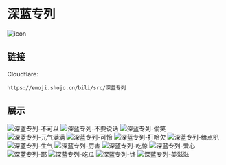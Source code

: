 # 深蓝专列
![icon](https://emoji.shojo.cn/bili/src/深蓝专列/icon.png)
## 链接
Cloudflare:
```
https://emoji.shojo.cn/bili/src/深蓝专列
```
## 展示
![深蓝专列-不可以](https://emoji.shojo.cn/bili/src/深蓝专列/深蓝专列-不可以.png)
![深蓝专列-不要说话](https://emoji.shojo.cn/bili/src/深蓝专列/深蓝专列-不要说话.png)
![深蓝专列-偷笑](https://emoji.shojo.cn/bili/src/深蓝专列/深蓝专列-偷笑.png)
![深蓝专列-元气满满](https://emoji.shojo.cn/bili/src/深蓝专列/深蓝专列-元气满满.png)
![深蓝专列-可怜](https://emoji.shojo.cn/bili/src/深蓝专列/深蓝专列-可怜.png)
![深蓝专列-打哈欠](https://emoji.shojo.cn/bili/src/深蓝专列/深蓝专列-打哈欠.png)
![深蓝专列-给点叭](https://emoji.shojo.cn/bili/src/深蓝专列/深蓝专列-给点叭.png)
![深蓝专列-生气](https://emoji.shojo.cn/bili/src/深蓝专列/深蓝专列-生气.png)
![深蓝专列-厉害](https://emoji.shojo.cn/bili/src/深蓝专列/深蓝专列-厉害.png)
![深蓝专列-吃惊](https://emoji.shojo.cn/bili/src/深蓝专列/深蓝专列-吃惊.png)
![深蓝专列-爱心](https://emoji.shojo.cn/bili/src/深蓝专列/深蓝专列-爱心.png)
![深蓝专列-耶](https://emoji.shojo.cn/bili/src/深蓝专列/深蓝专列-耶.png)
![深蓝专列-吃瓜](https://emoji.shojo.cn/bili/src/深蓝专列/深蓝专列-吃瓜.png)
![深蓝专列-馋](https://emoji.shojo.cn/bili/src/深蓝专列/深蓝专列-馋.png)
![深蓝专列-美滋滋](https://emoji.shojo.cn/bili/src/深蓝专列/深蓝专列-美滋滋.png)
